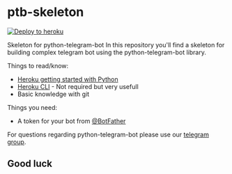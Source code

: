 # ptb-skeleton

[![Deploy to heroku](https://www.herokucdn.com/deploy/button.png)](https://heroku.com/deploy?template=https://github.com/hexatester/ptb-skeleton/)

Skeleton for python-telegram-bot
In this repository you'll find a skeleton for building complex telegram bot using the python-telegram-bot library.

Things to read/know:

* [Heroku getting started with Python](https://devcenter.heroku.com/articles/getting-started-with-python#introduction)
* [Heroku CLI](https://devcenter.heroku.com/categories/command-line) - Not required but very usefull
* Basic knowledge with git

Things you need:

* A token for your bot from [@BotFather](https://t.me/botfather)

For questions regarding python-telegram-bot please use our [telegram group](https://t.me/pythontelegrambotgroup).

## Good luck
